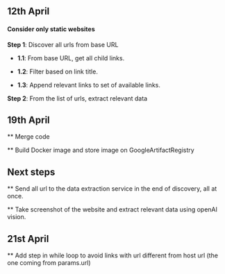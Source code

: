 ## 12th April

#### Consider only static websites

**Step 1**: Discover all urls from base URL 

  - **1.1**: From base URL, get all child links.

  - **1.2**: Filter based on link title. 

  - **1.3**: Append relevant links to set of available links.

**Step 2**: From the list of urls, extract relevant data


## 19th April

** Merge code

** Build Docker image and store image on GoogleArtifactRegistry

## Next steps 

** Send all url to the data extraction service in the end of discovery, all at once. 

** Take screenshot of the website and extract relevant data using openAI vision.

## 21st April

** Add step in while loop to avoid links with url different from host url (the one coming from params.url)
